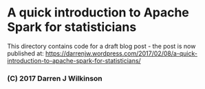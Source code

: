 # A quick introduction to Apache Spark for statisticians

This directory contains code for a draft blog post - the post is now published at: https://darrenjw.wordpress.com/2017/02/08/a-quick-introduction-to-apache-spark-for-statisticians/ 





### (C) 2017 Darren J Wilkinson


